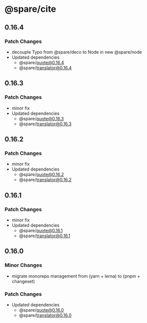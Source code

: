 # @spare/cite

## 0.16.4

### Patch Changes

- decouple Typo from @spare/deco to Node in new @spare/node
- Updated dependencies
  - @spare/quote@0.16.4
  - @spare/translator@0.16.4

## 0.16.3

### Patch Changes

- minor fix
- Updated dependencies
  - @spare/quote@0.16.3
  - @spare/translator@0.16.3

## 0.16.2

### Patch Changes

- minor fix
- Updated dependencies
  - @spare/quote@0.16.2
  - @spare/translator@0.16.2

## 0.16.1

### Patch Changes

- minor fix
- Updated dependencies
  - @spare/quote@0.16.1
  - @spare/translator@0.16.1

## 0.16.0

### Minor Changes

- migrate monorepo management from (yarn + lerna) to (pnpm + changeset)

### Patch Changes

- Updated dependencies
  - @spare/quote@0.16.0
  - @spare/translator@0.16.0
